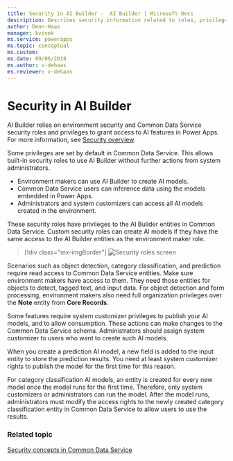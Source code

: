 ```yaml
---
title: Security in AI Builder -  AI Builder | Microsoft Docs
description: Describes security information related to roles, privileges, and access in AI Builder and the services it connects to. 
author: Dean-Haas
manager: kvivek
ms.service: powerapps
ms.topic: conceptual
ms.custom: 
ms.date: 09/06/2019
ms.author: v-dehaas
ms.reviewer: v-dehaas
---
```


# Security in AI Builder

AI Builder relies on environment security and Common Data Service security roles and privileges to grant access to AI features in Power Apps. For more information, see [Security overview](/power-platform/admin/wp-security).

Some privileges are set by default in Common Data Service. This allows built-in security roles to use AI Builder without further actions from system administrators.

- Environment makers can use AI Builder to create AI models.
- Common Data Service users can inference data using the models embedded in Power Apps.
- Administrators and system customizers can access all AI models created in the environment.

These security roles have privileges to the AI Builder entities in Common Data Service. Custom security roles can create AI models if they have the same access to the AI Builder entities as the environment maker role.

> [!div class="mx-imgBorder"]
> ![Security roles screen](media/security-roles-screen.png "Security roles screen" )

Scenarios such as object detection, category classification, and prediction require read access to Common Data Service entities. Make sure environment makers have access to them. They need those entities for objects to detect, tagged text, and input data. For object detection and form processing, environment makers also need full organization privileges over the **Note** entity from **Core Records**.

Some features require system customizer privileges to publish your AI models, and to allow consumption. These actions can make changes to the Common Data Service schema. Administrators should assign system customizer to users who want to create such AI models.

When you create a prediction AI model, a new field is added to the input entity to store the prediction results. You need at least system customizer rights to publish the model for the first time for this reason.

For category classification AI models, an entity is created for every new model once the model runs for the first time. Therefore, only system customizers or administrators can run the model. After the model runs, administrators must modify the access rights to the newly created category classification entity in Common Data Service to allow users to use the results.

### Related topic

[Security concepts in Common Data Service](/power-platform/admin/wp-security-cds)

